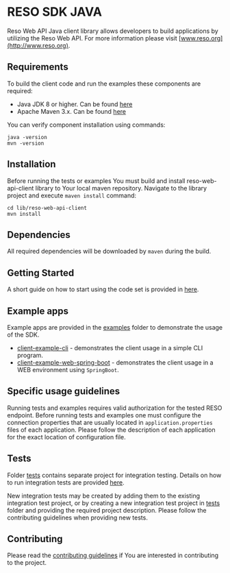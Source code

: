 # RESO SDK JAVA

Reso Web API Java client library allows developers to build applications by utilizing the Reso Web API. For more information please visit [www.reso.org](http://www.reso.org).

## Requirements

To build the client code and run the examples these components are required:

* Java JDK 8 or higher. Can be found [here](http://www.oracle.com/technetwork/java/javase/downloads/jdk8-downloads-2133151.html)
* Apache Maven 3.x. Can be found [here](https://maven.apache.org/download.cgi)

You can verify component installation using commands:

```
java -version
mvn -version
```

## Installation

Before running the tests or examples You must build and install reso-web-api-client library to Your local maven repository. 
Navigate to the library project and execute `maven install` command:

```
cd lib/reso-web-api-client
mvn install
```

## Dependencies

All required dependencies will be downloaded by `maven` during the build.

## Getting Started

A short guide on how to start using the code set is provided in [here](./lib/reso-web-api-client/README.md).

## Example apps

Example apps are provided in the [examples](./examples) folder to demonstrate the usage of the SDK. 

* [client-example-cli](./examples/client-example-cli) - demonstrates the client usage in a simple CLI program.
* [client-example-web-spring-boot](./examples/client-example-web-spring-boot) - demonstrates the client usage in a WEB environment using `SpringBoot`.

## Specific usage guidelines

Running tests and examples requires valid authorization for the tested RESO endpoint. 
Before running tests and examples one must configure the connection properties that are usually located in `application.properties` files of each application.
Please follow the description of each application for the exact location of configuration file.

## Tests

Folder [tests](./tests) contains separate project for integration testing. Details on how to run integration tests are provided [here](./tests/client-integration-tests/README.md).

New integration tests may be created by adding them to the existing integration test project, or by creating a new integration test project in [tests](./tests) folder and providing the required project description.
Please follow the contributing guidelines when providing new tests.

## Contributing

Please read the [contributing guidelines](CONTRIBUTING.md) if You are interested in contributing to the project.